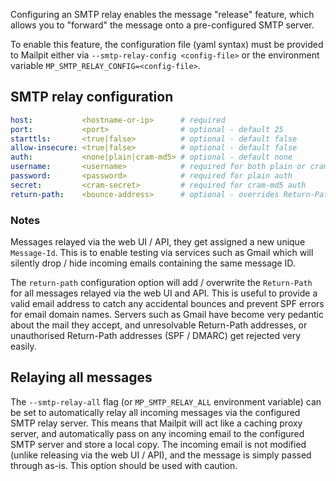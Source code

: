 Configuring an SMTP relay enables the message "release" feature, which allows you to "forward" the message onto a pre-configured SMTP server.

To enable this feature, the configuration file (yaml syntax) must be provided to Mailpit either via `--smtp-relay-config <config-file>` or the environment variable `MP_SMTP_RELAY_CONFIG=<config-file>`.

## SMTP relay configuration

```yaml
host:           <hostname-or-ip>      # required
port:           <port>                # optional - default 25
starttls:       <true|false>          # optional - default false
allow-insecure: <true|false>          # optional - default false
auth:           <none|plain|cram-md5> # optional - default none
username:       <username>            # required for both plain or cram-md5 auth
password:       <password>            # required for plain auth
secret:         <cram-secret>         # required for cram-md5 auth
return-path:    <bounce-address>      # optional - overrides Return-Path for all released emails
```

### Notes
Messages relayed via the web UI / API, they get assigned a new unique `Message-Id`. This is to enable testing via services such as Gmail which will silently drop / hide incoming emails containing the same message ID. 

The `return-path` configuration option will add / overwrite the `Return-Path` for all messages relayed via the web UI and API. This is useful to provide a valid email address to catch any accidental bounces and prevent SPF errors for email domain names. Servers such as Gmail have become very pedantic about the mail they accept, and unresolvable Return-Path addresses, or unauthorised Return-Path addresses (SPF / DMARC) get rejected very easily.


## Relaying all messages

The `--smtp-relay-all` flag (or `MP_SMTP_RELAY_ALL` environment variable) can be set to automatically relay all incoming messages via the configured SMTP relay server. This means that Mailpit will act like a caching proxy server, and automatically pass on any incoming email to the configured SMTP server and store a local copy. The incoming email is not modified (unlike releasing via the web UI / API), and the message is simply passed through as-is. This option should be used with caution.